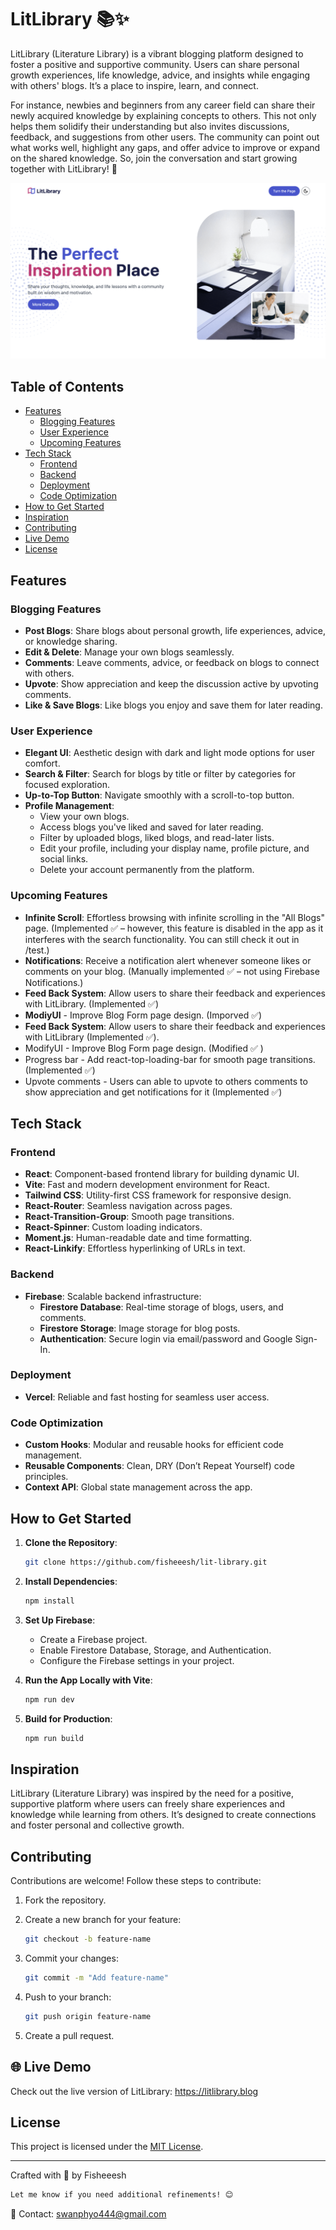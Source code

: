 # LitLibrary 📚✨  

LitLibrary (Literature Library) is a vibrant blogging platform designed to foster a positive and supportive community. Users can share personal growth experiences, life knowledge, advice, and insights while engaging with others' blogs. It’s a place to inspire, learn, and connect.  

For instance, newbies and beginners from any career field can share their newly acquired knowledge by explaining concepts to others. This not only helps them solidify their understanding but also invites discussions, feedback, and suggestions from other users. The community can point out what works well, highlight any gaps, and offer advice to improve or expand on the shared knowledge. So, join the conversation and start growing together with LitLibrary! 🚀  

![User Interface](./src/assets/preview.png)

## Table of Contents
- [Features](#features)
  - [Blogging Features](#blogging-features)
  - [User Experience](#user-experience)
  - [Upcoming Features](#upcoming-features)
- [Tech Stack](#tech-stack)
  - [Frontend](#frontend)
  - [Backend](#backend)
  - [Deployment](#deployment)
  - [Code Optimization](#code-optimization)
- [How to Get Started](#how-to-get-started)
- [Inspiration](#inspiration)
- [Contributing](#contributing)
- [Live Demo](#🌐-live-demo)
- [License](#license)

## Features  

### Blogging Features  
- **Post Blogs**: Share blogs about personal growth, life experiences, advice, or knowledge sharing.  
- **Edit & Delete**: Manage your own blogs seamlessly.  
- **Comments**: Leave comments, advice, or feedback on blogs to connect with others.  
- **Upvote**: Show appreciation and keep the discussion active by upvoting comments.
- **Like & Save Blogs**: Like blogs you enjoy and save them for later reading.  

### User Experience  
- **Elegant UI**: Aesthetic design with dark and light mode options for user comfort.  
- **Search & Filter**: Search for blogs by title or filter by categories for focused exploration.  
- **Up-to-Top Button**: Navigate smoothly with a scroll-to-top button.  
- **Profile Management**:  
  - View your own blogs.  
  - Access blogs you've liked and saved for later reading.  
  - Filter by uploaded blogs, liked blogs, and read-later lists.  
  - Edit your profile, including your display name, profile picture, and social links.
  - Delete your account permanently from the platform.

### Upcoming Features  
- **Infinite Scroll**: Effortless browsing with infinite scrolling in the "All Blogs" page.  (Implemented ✅ – however, this feature is disabled in the app as it interferes with the search functionality. You can still check it out in /test.)
- **Notifications**: Receive a notification alert whenever someone likes or comments on your blog. (Manually implemented ✅ – not using Firebase Notifications.)
- **Feed Back System**: Allow users to share their feedback and experiences with LitLibrary. (Implemented ✅)
- **ModiyUI** - Improve Blog Form page design. (Imporved ✅)
- **Feed Back System**: Allow users to share their feedback and experiences with LitLibrary (Implemented ✅).
- ModifyUI - Improve Blog Form page design. (Modified ✅ )
- Progress bar - Add react-top-loading-bar for smooth page transitions. (Implemented ✅)
- Upvote comments - Users can able to upvote to others comments to show appreciation and get notifications for it (Implemented ✅)

## Tech Stack  

### Frontend  
- **React**: Component-based frontend library for building dynamic UI.  
- **Vite**: Fast and modern development environment for React.  
- **Tailwind CSS**: Utility-first CSS framework for responsive design.  
- **React-Router**: Seamless navigation across pages.  
- **React-Transition-Group**: Smooth page transitions.  
- **React-Spinner**: Custom loading indicators.  
- **Moment.js**: Human-readable date and time formatting.  
- **React-Linkify**: Effortless hyperlinking of URLs in text.  

### Backend  
- **Firebase**: Scalable backend infrastructure:  
  - **Firestore Database**: Real-time storage of blogs, users, and comments.  
  - **Firestore Storage**: Image storage for blog posts.  
  - **Authentication**: Secure login via email/password and Google Sign-In.  

### Deployment  
- **Vercel**: Reliable and fast hosting for seamless user access.  

### Code Optimization  
- **Custom Hooks**: Modular and reusable hooks for efficient code management.  
- **Reusable Components**: Clean, DRY (Don’t Repeat Yourself) code principles.  
- **Context API**: Global state management across the app.  

## How to Get Started  

1. **Clone the Repository**:
  
   ```bash  
   git clone https://github.com/fisheeesh/lit-library.git  
2. **Install Dependencies**:
   ```bash  
   npm install
3. **Set Up Firebase**:  
   - Create a Firebase project.
   - Enable Firestore Database, Storage, and Authentication.
   - Configure the Firebase settings in your project.
4. **Run the App Locally with Vite**:  
   ```bash  
   npm run dev  
5. **Build for Production**:  
   ```bash  
   npm run build
## Inspiration

LitLibrary (Literature Library) was inspired by the need for a positive, supportive platform where users can freely share experiences and knowledge while learning from others. It’s designed to create connections and foster personal and collective growth.

## Contributing
Contributions are welcome! Follow these steps to contribute:
1. Fork the repository.
2. Create a new branch for your feature:
   
   ```bash
   git checkout -b feature-name
4. Commit your changes:
   ```bash
   git commit -m "Add feature-name"
5. Push to your branch:
   ```bash
   git push origin feature-name
6. Create a pull request.

## 🌐 Live Demo
Check out the live version of LitLibrary: https://litlibrary.blog

## License
This project is licensed under the [MIT License](LICENSE.md).

---
Crafted with 💖 by Fisheeesh
```bash
Let me know if you need additional refinements! 😊
```
📧 Contact: [swanphyo444@gmail.com](mailto:swanphyo444@gmail.com)
